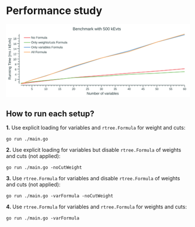 # Performance study

![benchmarking](perf.png)


## How to run each setup?

**1.** Use explicit loading for variables and `rtree.Formula` for weight and cuts:
```
go run ./main.go
```

**2.** Use explicit loading for variables but disable `rtree.Formula` of weights and cuts (not applied):
```
go run ./main.go -noCutWeight
```

**3.** Use `rtree.Formula` for variables and disable `rtree.Formula` of weights and cuts (not applied):
```
go run ./main.go -varFormula -noCutWeight
```

**4.** Use `rtree.Formula` for variables and `rtree.Formula` for weights and cuts:
```
go run ./main.go -varFormula
```